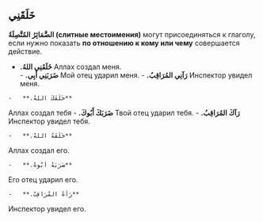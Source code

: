 ﻿خَلَقَنِي
-
 **الضَّمَائِرُ المُتَّصِلَةُ (слитные местоимения)** могут присоединяться к глаголу, если нужно показать **по отношению к кому или чему** совершается действие.
    
  -   **.خَلَقَنِي اللهُ**
  Аллах создал меня.       
    -   **.ضَرَبَنِي أَبِي**
    Мой отец ударил меня.
    -   **.رَآنِي المُرَاقِبُ**
Инспектор увидел меня.
        

    
    -   **.خَلَقَكَ اللهُ** 
Аллах создал тебя
    -   **.ضَرَبَكَ أَبُوكَ**
Твой отец ударил тебя.
    -   **.رَآكَ المُرَاقِبُ**
Инспектор увидел тебя.
       
    -   **.خَلَقَهُ اللهُ**
Аллах создал его.
        
    -   **.ضَرَبَهُ أَبُوهُ**
Его отец ударил его.
        
    -   **.رَآهُ المُرَاقِبُ**
Инспектор увидел его.
        


